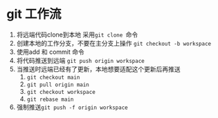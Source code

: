 # git 工作流

1. 将远端代码clone到本地 采用`git clone `命令
2. 创建本地的工作分支，不要在主分支上操作
    `git checkout -b workspace`
3. 使用add 和 commit 命令
4. 将代码推送到远端
   `git push origin workspace`
5. 当推送时远端已经有了更新，本地想要适配这个更新后再推送
   1. `git checkout main`
   2. `git pull origin main`
   3. `git checkout workspace`
   4. `git rebase main`
6. 强制推送`git push -f origin workspace`